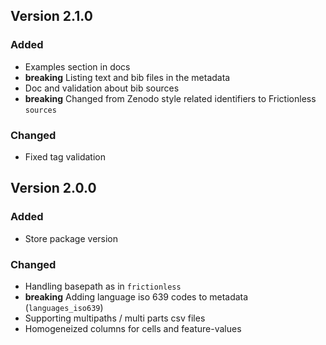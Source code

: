 
## Version 2.1.0

### Added

- Examples section in docs
- **breaking** Listing text and bib files in the metadata
- Doc and validation about bib sources
- **breaking** Changed from Zenodo style related identifiers to Frictionless `sources`

### Changed

- Fixed tag validation


## Version 2.0.0

### Added

- Store package version

### Changed

- Handling basepath as in `frictionless`
- **breaking** Adding language iso 639 codes to metadata (`languages_iso639`)
- Supporting multipaths / multi parts csv files
- Homogeneized columns for cells and feature-values
